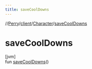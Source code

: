 ```yaml
---
title: saveCoolDowns
---
```

//[Perry](../../../index.html)/[client](../index.html)/[Character](index.html)/[saveCoolDowns](save-cool-downs.html)



# saveCoolDowns



[jvm]\
fun [saveCoolDowns](save-cool-downs.html)()




